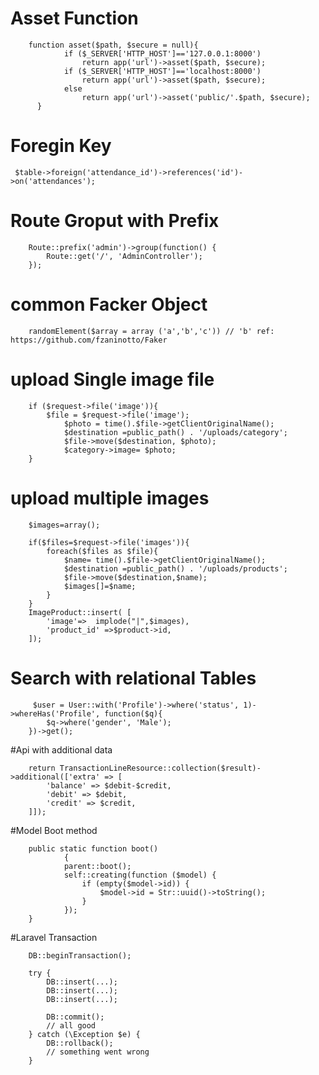 # Asset Function

        function asset($path, $secure = null){
                if ($_SERVER['HTTP_HOST']=='127.0.0.1:8000')
                    return app('url')->asset($path, $secure);
                if ($_SERVER['HTTP_HOST']=='localhost:8000')
                    return app('url')->asset($path, $secure);
                else
                    return app('url')->asset('public/'.$path, $secure);
          }
    
    
   # Foregin Key
    
`
            $table->foreign('attendance_id')->references('id')->on('attendances');`


# Route Groput with Prefix

        Route::prefix('admin')->group(function() {
            Route::get('/', 'AdminController');
        });

# common Facker Object
        randomElement($array = array ('a','b','c')) // 'b' ref:  https://github.com/fzaninotto/Faker

# upload Single image file
        if ($request->file('image')){
            $file = $request->file('image');
                $photo = time().$file->getClientOriginalName();
                $destination =public_path() . '/uploads/category';
                $file->move($destination, $photo);
                $category->image= $photo;
        }
# upload multiple images 
        $images=array();

        if($files=$request->file('images')){
            foreach($files as $file){
                $name= time().$file->getClientOriginalName();
                $destination =public_path() . '/uploads/products';
                $file->move($destination,$name);
                $images[]=$name;
            }
        }
        ImageProduct::insert( [
            'image'=>  implode("|",$images),
            'product_id' =>$product->id,
        ]);
 
 # Search with relational Tables
         $user = User::with('Profile')->where('status', 1)->whereHas('Profile', function($q){
            $q->where('gender', 'Male');
        })->get();
        
 #Api with additional data
 
        return TransactionLineResource::collection($result)->additional(['extra' => [
            'balance' => $debit-$credit,
            'debit' => $debit,
            'credit' => $credit,
        ]]);
       
       
  #Model Boot method
 
        public static function boot()
                {
                parent::boot();
                self::creating(function ($model) {
                    if (empty($model->id)) {
                        $model->id = Str::uuid()->toString();
                    }
                });
        }
        
       
  #Laravel Transaction
 
        DB::beginTransaction();

        try {
            DB::insert(...);
            DB::insert(...);
            DB::insert(...);

            DB::commit();
            // all good
        } catch (\Exception $e) {
            DB::rollback();
            // something went wrong
        }
        

